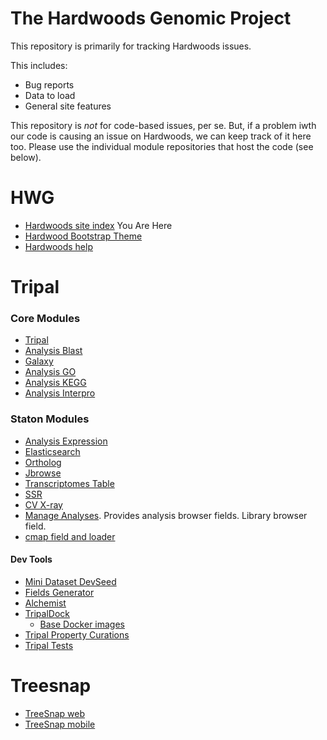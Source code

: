 # The Hardwoods Genomic Project

This repository is primarily for tracking Hardwoods issues.

This includes:
* Bug reports
* Data to load
* General site features

This repository is *not* for code-based issues, per se.  But, if a problem iwth our code is causing an issue on Hardwoods, we can keep track of it here too.  Please use the individual module repositories that host the code (see below).


# HWG 
* [Hardwoods site index](https://github.com/statonlab/hardwoods_site/issues) You Are Here
* [Hardwood Bootstrap Theme](https://github.com/statonlab/hardwood)
* [Hardwoods help](https://github.com/statonlab/hardwoods_help)
# Tripal
### Core Modules
* [Tripal](https://github.com/tripal/tripal)
* [Analysis Blast](https://github.com/tripal/tripal_analysis_blast)
* [Galaxy](https://github.com/tripal/tripal_galaxy)
* [Analysis GO](https://github.com/tripal/tripal_analysis_go)
* [Analysis KEGG](https://github.com/tripal/tripal_analysis_kegg)
* [Analysis Interpro](https://github.com/tripal/tripal_analysis_interpro)
### Staton Modules
* [Analysis Expression](https://github.com/tripal/tripal_analysis_expression)
* [Elasticsearch](https://github.com/tripal/tripal_elasticsearch)
* [Ortholog](https://github.com/statonlab/tripal_ortholog/issues)
* [Jbrowse](https://github.com/statonlab/tripal_jbrowse_instance)
* [Transcriptomes Table](https://github.com/statonlab/tripal_transcriptomes_table)
* [SSR](https://github.com/statonlab/tripal_ssr)
* [CV X-ray](https://github.com/statonlab/tripal_cv_xray)
* [Manage Analyses](https://github.com/statonlab/tripal_manage_analyses).  Provides analysis browser fields.  Library browser field.
* [cmap field and loader](https://github.com/statonlab/tripal_cmap_loader)

#### Dev Tools
* [Mini Dataset DevSeed](https://github.com/statonlab/tripal_dev_mini_dataset)
* [Fields Generator](https://github.com/statonlab/fields_generator)
* [Alchemist](https://github.com/statonlab/tripal_alchemist)
* [TripalDock](https://github.com/statonlab/tripaldock)
  -  [Base Docker images](https://github.com/statonlab/docker-containers)
* [Tripal Property Curations](https://github.com/statonlab/tripal_property_curations)
* [Tripal Tests](https://github.com/statonlab/TripalTestSuite)

# Treesnap
* [TreeSnap web](https://github.com/mestato/Treesnap-website)
* [TreeSnap mobile](https://github.com/mestato/Treesnap-mobile)
